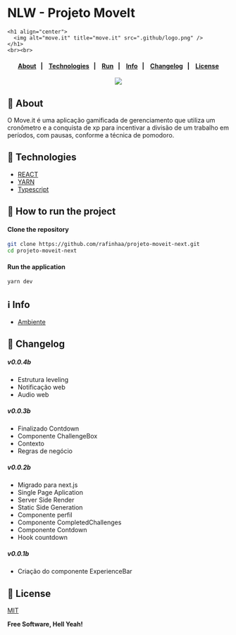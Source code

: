 # NLW - Projeto MoveIt


    <h1 align="center">
      <img alt="move.it" title="move.it" src=".github/logo.png" />
    </h1>
    <br><br>
  <h4 align="center">
    <p align="center">
      <a href="#-about">About</a>&nbsp;&nbsp;&nbsp;|&nbsp;&nbsp;&nbsp;
      <a href="#-technologies">Technologies</a>&nbsp;&nbsp;&nbsp;|&nbsp;&nbsp;&nbsp;
      <a href="#-how-to-run-the-project">Run</a>&nbsp;&nbsp;&nbsp;|&nbsp;&nbsp;&nbsp;
      <a href="#-info">Info</a>&nbsp;&nbsp;&nbsp;|&nbsp;&nbsp;&nbsp;
      <a href="#-changelog">Changelog</a>&nbsp;&nbsp;&nbsp;|&nbsp;&nbsp;&nbsp;
      <a href="#-license">License</a>
  </p>
</h4>

<p align="center">
  <a href="https://rocketseat.com.br">
    <img src="https://i.imgur.com/1o7urkT.png">
  </a>
</p>

## 🔖 About
O Move.it é uma aplicação gamificada de gerenciamento que utiliza um cronômetro e a conquista de xp para incentivar a divisão de um trabalho em períodos, com pausas, conforme a técnica de pomodoro.

## 🚀 Technologies
- [REACT](https://reactjs.org/)
- [YARN](https://yarnpkg.com/)
- [Typescript](https://www.typescriptlang.org/)

## 🏁 How to run the project
#### Clone the repository
```bash
git clone https://github.com/rafinhaa/projeto-moveit-next.git
cd projeto-moveit-next
```

#### Run the application
```bash
yarn dev
```

## ℹ️ Info
- [Ambiente](https://www.notion.so/Configura-es-do-ambiente-React-76f2963a042f45b9b9b567a2795945b8)

## 📄 Changelog
##### v0.0.4b
- Estrutura leveling
- Notificação web
- Audio web

##### v0.0.3b
- Finalizado Contdown
- Componente ChallengeBox
- Contexto
- Regras de negócio

##### v0.0.2b
- Migrado para next.js
- Single Page Aplication
- Server Side Render
- Static Side Generation
- Componente perfil
- Componente CompletedChallenges
- Componente Contdown
- Hook countdown 

##### v0.0.1b
- Criação do componente ExperienceBar

## 📝 License

[MIT](LICENSE.txt)

**Free Software, Hell Yeah!**